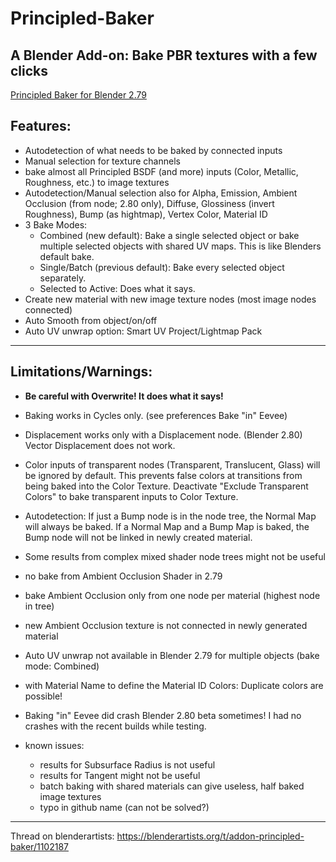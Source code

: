 # Principled-Baker
A Blender Add-on: Bake PBR textures with a few clicks
---

[Principled Baker for Blender 2.79](https://github.com/danielenger/Principled-Baker_for_2-79)


Features:
--
- Autodetection of what needs to be baked by connected inputs
- Manual selection for texture channels
- bake almost all Principled BSDF (and more) inputs (Color, Metallic, Roughness, etc.) to image textures
- Autodetection/Manual selection also for Alpha, Emission, Ambient Occlusion (from node; 2.80 only), Diffuse, Glossiness (invert Roughness), Bump (as hightmap), Vertex Color, Material ID
- 3 Bake Modes:
  - Combined (new default): Bake a single selected object or bake multiple selected objects with shared UV maps. This is like Blenders default bake.
  - Single/Batch (previous default): Bake every selected object separately.
  - Selected to Active: Does what it says.
- Create new material with new image texture nodes (most image nodes connected)
- Auto Smooth from object/on/off
- Auto UV unwrap option: Smart UV Project/Lightmap Pack

---
Limitations/Warnings:
--
- **Be careful with Overwrite! It does what it says!**

- Baking works in Cycles only. (see preferences Bake "in" Eevee)

- Displacement works only with a Displacement node. (Blender 2.80)
Vector Displacement does not work.

- Color inputs of transparent nodes (Transparent, Translucent, Glass) will be ignored by default.
This prevents false colors at transitions from being baked into the Color Texture.
Deactivate "Exclude Transparent Colors" to bake transparent inputs to Color Texture.

- Autodetection:
If just a Bump node is in the node tree, the Normal Map will always be baked.
If a Normal Map and a Bump Map is baked, the Bump node will not be linked in newly created material.

- Some results from complex mixed shader node trees might not be useful

- no bake from Ambient Occlusion Shader in 2.79

- bake Ambient Occlusion only from one node per material (highest node in tree)

- new Ambient Occlusion texture is not connected in newly generated material

- Auto UV unwrap not available in Blender 2.79 for multiple objects (bake mode: Combined)

- with Material Name to define the Material ID Colors: Duplicate colors are possible!

- Baking "in" Eevee did crash Blender 2.80 beta sometimes! I had no crashes with the recent builds while testing.

- known issues:
  * results for Subsurface Radius is not useful 
  * results for Tangent might not be useful
  * batch baking with shared materials can give useless, half baked image textures
  * typo in github name (can not be solved?)


***
Thread on blenderartists:
https://blenderartists.org/t/addon-principled-baker/1102187
